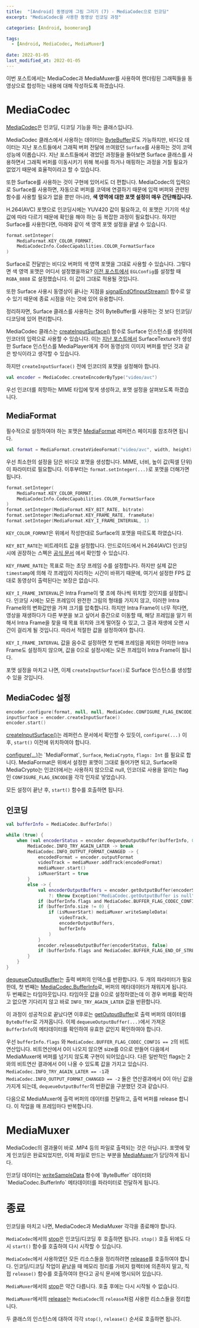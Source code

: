 ```yaml
---
title:  "[Android] 동영상에 그림 그리기 (7) - MediaCodec으로 인코딩"
excerpt: "MediaCodec을 사용한 동영상 인코딩 과정"

categories: [Android, boomerang]

tags:
  - [Android, MediaCodec, MediaMuxer]
 
date: 2022-01-05
last_modified_at: 2022-01-05
---
```


이번 포스트에서는 MediaCodec과 MediaMuxer를 사용하여 렌더링된 그래픽들을 동영상으로 합성하는 내용에 대해 작성하도록 하겠습니다.

# MediaCodec

[MediaCodec](https://developer.android.com/reference/android/media/MediaCodec)은 인코딩, 디코딩 기능을 하는 클래스입니다.

MediaCodec 클래스에서 사용하는 데이터는 [ByteBuffer](https://developer.android.com/reference/java/nio/ByteBuffer)로도 가능하지만, 비디오 데이터는 지난 포스트들에서 그래픽 버퍼 전달에 쓰여왔던 `Surface`를 사용하는 것이 코덱 성능에 이롭습니다. 지난 포스트들에서 겪었던 과정들을 돌아보면 Surface 클래스를 사용하면서 그래픽 버퍼를 이동시키기 위해 복사를 하거나 매핑하는 과정을 거칠 필요가 없었기 때문에 효율적이라고 할 수 있습니다.

또한 Surface를 사용하는 것이 구현에 있어서도 더 편합니다. MediaCodec의 입력으로 Surface를 사용하면, 자동으로 버퍼를 코덱에 연결하기 때문에 입력 버퍼와 관련된 함수를 사용할 필요가 없을 뿐만 아니라, **색 영역에 대한 포맷 설정이 매우 간단해집니다.**

H.264(AVC) 포맷으로 인코딩시에는 YUV420 값이 필요하고, 이 포맷은 기기의 색상값에 따라 다르기 때문에 확인을 해야 하는 등 복잡한 과정이 필요합니다. 하지만 Surface를 사용한다면, 아래와 같이 색 영역 포맷 설정을 끝낼 수 있습니다.

```kotlin
format.setInteger(
    MediaFormat.KEY_COLOR_FORMAT,
    MediaCodecInfo.CodecCapabilities.COLOR_FormatSurface
)
```

Surface로 전달받는 비디오 버퍼의 색 영역 포맷을 그대로 사용할 수 있습니다. 그렇다면 색 영역 포맷은 어디서 설정했을까요? [이전 포스트에서](https://crewdaniel.github.io/posts/video_memo_3/#eglconfig) `EGLConfig`를 설정할 때 `RGBA_8888` 로 설정했습니다. 이 값이 그대로 적용될 것입니다.

또한 Surface 사용시 동영상이 끝나는 지점을 [signalEndOfInputStream()](https://developer.android.com/reference/android/media/MediaCodec#signalEndOfInputStream()) 함수로 알 수 있기 때문에 종료 시점을 아는 것에 있어 유용합니다.

정리하자면, Surface 클래스를 사용하는 것이 ByteBuffer를 사용하는 것 보다 인코딩/디코딩에 있어 편리합니다.

MediaCodec 클래스는 [createInputSurface()](https://developer.android.com/reference/android/media/MediaCodec#createInputSurface()) 함수로 Surface 인스턴스를 생성하여 인코더의 입력으로 사용할 수 있습니다. 이는 [지난 포스트에서](https://crewdaniel.github.io/posts/video_memo_2/) SurfaceTexture가 생성한 Surface 인스턴스를 MediaPlayer에게 주어 동영상의 이미지 버퍼를 받던 것과 같은 방식이라고 생각할 수 있습니다.

하지만 `createInputSurface()` 전에 인코더의 포맷을 설정해야 합니다.

```kotlin
val encoder = MediaCodec.createEncoderByType("video/avc")
```

우선 인코더를 희망하는 MIME 타입에 맞게 생성하고, 포맷 설정을 살펴보도록 하겠습니다.

## MediaFormat

필수적으로 설정하여야 하는 포맷은 [MediaFormat](https://developer.android.com/reference/android/media/MediaFormat) 레퍼런스 페이지를 참조하면 됩니다.

```kotlin
val format = MediaFormat.createVideoFormat("video/avc", width, height)
```

우선 최소한의 설정을 담은 비디오 포맷을 생성합니다. MIME, 너비, 높이 값(픽셀 단위)이 파라미터로 필요합니다. 이후부터는 `format.setInteger(...)`로 포맷을 더해가면 됩니다.

```kotlin
format.setInteger(
    MediaFormat.KEY_COLOR_FORMAT,
    MediaCodecInfo.CodecCapabilities.COLOR_FormatSurface
)
format.setInteger(MediaFormat.KEY_BIT_RATE, bitrate)
format.setInteger(MediaFormat.KEY_FRAME_RATE, frameRate)
format.setInteger(MediaFormat.KEY_I_FRAME_INTERVAL, 1)
```

`KEY_COLOR_FORMAT`은 위에서 작성한대로 Surface의 포맷을 따르도록 하였습니다.

`KEY_BIT_RATE`는 비트레이트 값을 설정합니다. 안드로이드에서 H.264(AVC) 인코딩 시에 권장하는 스펙은 [공식 문서](https://developer.android.com/guide/topics/media/media-formats?hl=ko#video-encoding) 에서 확인할 수 있습니다.

`KEY_FRAME_RATE`는 목표로 하는 초당 프레임 수를 설정합니다. 하지만 실제 값은 `timestamp`에 의해 각 프레임이 자리하는 시간이 바뀌기 때문에, 여기서 설정한 FPS 값대로 동영상이 출력된다는 보장은 없습니다.

`KEY_I_FRAME_INTERVAL`은 Intra Frame이 몇 초에 하나씩 위치할 것인지를 설정합니다. 인코딩 시에는 모든 프레임이 완전한 그림의 형태를 가지지 않고, 이러한 Intra Frame와의 변화값만을 가져 크기를 압축합니다. 하지만 Intra Frame이 너무 적다면, 영상을 재생하다가 다른 부분을 보고 싶어서 중간으로 이동할 때, 해당 프레임을 알기 위해서 Intra Frame을 찾을 때 목표 위치와 크게 떨어질 수 있고, 그 결과 재생에 오랜 시간이 걸리게 될 것입니다. 따라서 적절한 값을 설정하여야 합니다.

`KEY_I_FRAME_INTERVAL` 값을 음수로 설정하면 첫 번째 프레임을 제외한 어떠한 Intra Frame도 설정하지 않으며, 값을 0으로 설정시에는 모든 프레임이 Intra Frame이 됩니다.

포맷 설정을 마치고 나면, 이제 `createInputSurface()`로 Surface 인스턴스를 생성할 수 있을 것입니다.

## MediaCodec 설정

```kotlin
encoder.configure(format, null, null, MediaCodec.CONFIGURE_FLAG_ENCODE)
inputSurface = encoder.createInputSurface()
encoder.start()
```

[createInputSurface()](https://developer.android.com/reference/android/media/MediaCodec#createInputSurface())는 레퍼런스 문서에서 확인할 수 있듯이, `configure(...)` 이후, `start()` 이전에 위치하여야 합니다.

[configure(...)](https://developer.android.com/reference/android/media/MediaCodec#configure(android.media.MediaFormat,%20android.view.Surface,%20android.media.MediaCrypto,%20int))는 `MediaFormat`, `Surface`, `MediaCrypto`, `flags: Int` 를 필요로 합니다. MediaFormat은 위에서 설정한 포맷이 그대로 들어가면 되고, Surface와 MediaCrypto는 인코더에서는 사용하지 않으므로 null, 인코더로 사용을 알리는 flag인 `CONFIGURE_FLAG_ENCODE`을 각각 인자로 넣었습니다.

모든 설정이 끝난 후, `start()` 함수를 호출하면 됩니다.

## 인코딩

```kotlin
val bufferInfo = MediaCodec.BufferInfo()

while (true) {
    when (val encoderStatus = encoder.dequeueOutputBuffer(bufferInfo, 0)) {
        MediaCodec.INFO_TRY_AGAIN_LATER -> break
        MediaCodec.INFO_OUTPUT_FORMAT_CHANGED -> {
            encodedFormat = encoder.outputFormat
            videoTrack = mediaMuxer.addTrack(encodedFormat)
            mediaMuxer.start()
            isMuxerStart = true
        }
        else -> {
            val encoderOutputBuffers = encoder.getOutputBuffer(encoderStatus)
                ?: throw Exception("MediaCodec.getOutputBuffer is null")
            if (bufferInfo.flags and MediaCodec.BUFFER_FLAG_CODEC_CONFIG != 0) bufferInfo.size = 0
            if (bufferInfo.size != 0) {
                if (isMuxerStart) mediaMuxer.writeSampleData(
                    videoTrack,
                    encoderOutputBuffers,
                    bufferInfo
                )
            }
            encoder.releaseOutputBuffer(encoderStatus, false)
            if (bufferInfo.flags and MediaCodec.BUFFER_FLAG_END_OF_STREAM != 0) break
        }
    }
}
```

[dequeueOutputBuffer](https://developer.android.com/reference/android/media/MediaCodec#dequeueOutputBuffer(android.media.MediaCodec.BufferInfo,%20long))는 출력 버퍼의 인덱스를 반환합니다. 두 개의 파라미터가 필요한데, 첫 번째는 [MediaCodec.BufferInfo](https://developer.android.com/reference/android/media/MediaCodec.BufferInfo)로, 버퍼의 메타데이터가 채워지게 됩니다. 두 번째로는 타임아웃입니다. 타임아웃 값을 0으로 설정하였는데 이 경우 버퍼를 확인하고 없으면 기다리지 않고 바로 `INFO_TRY_AGAIN_LATER` 값을 반환합니다.

이 과정이 성공적으로 끝났다면 이후로는 [getOutputBuffer](https://developer.android.com/reference/android/media/MediaCodec#getOutputBuffer(int))로 출력 버퍼의 데이터를 `ByteBuffer`로 가져옵니다. 이제 `dequeueOutputBuffer(...)`에서 가져온 `BufferInfo`의 메타데이터를 확인하여 유효한 값인지 확인하여야 합니다.

우선 `bufferInfo.flags` 와 `MediaCodec.BUFFER_FLAG_CODEC_CONFIG == 2`의 비트연산입니다. 비트연산에서 0이 나오지 않으면 size를 0으로 만들어 다음에서 MediaMuxer에 버퍼를 넘기지 않도록 구현이 되어있습니다. 다른 일반적인 flags는 2와의 비트연산 결과에서 0이 나올 수 있도록 값을 가지고 있습니다. `MediaCodec.INFO_TRY_AGAIN_LATER == -1`과 `MediaCodec.INFO_OUTPUT_FORMAT_CHANGED == -2` 둘은 연산결과에서 0이 아닌 값을 가지게 되는데, `dequeueOutputBuffer`의 반환값을 구분했던 것과 같습니다.

다음으로 MediaMuxer에 출력 버퍼의 데이터를 전달하고, 출력 버퍼를 release 합니다. 이 작업을 매 프레임마다 반복합니다.

# MediaMuxer

MediaCodec의 결과물이 바로 .MP4 등의 파일로 출력되는 것은 아닙니다. 포맷에 맞게 인코딩은 완료되었지만, 이제 파일로 만드는 부분을 [MediaMuxer](https://developer.android.com/reference/android/media/MediaMuxer)가 담당하게 됩니다.

인코딩 데이터는 [writeSampleData](https://developer.android.com/reference/android/media/MediaMuxer#writeSampleData(int,%20java.nio.ByteBuffer,%20android.media.MediaCodec.BufferInfo)) 함수에 `ByteBuffer` 데이터와 `MediaCodec.BufferInfo` 메타데이터를 파라미터로 전달하게 됩니다.

# 종료

인코딩을 마치고 나면, MediaCodec과 MediaMuxer 각각을 종료해야 합니다.

`MediaCodec`에서의 [stop](https://developer.android.com/reference/android/media/MediaCodec#stop())은 인코딩/디코딩 후 호출하면 됩니다. `stop()` 호출 뒤에도 다시 `start()` 함수를 호출하여 다시 시작할 수 있습니다.

`MediaCodec`에서 사용하였던 모든 리소스들을 정리하려면 [release](https://developer.android.com/reference/android/media/MediaCodec#release())를 호출하여야 합니다. 인코딩/디코딩 작업이 끝났을 때 메모리 정리를 가비지 컬렉터에 의존하지 말고, 직접 `release()` 함수를 호출하여야 한다고 공식 문서에 명시되어 있습니다.

`MediaMuxer`에서의 [stop](https://developer.android.com/reference/android/media/MediaMuxer#stop())은 약간 다릅니다. 호출 후에는 다시 시작될 수 없습니다.

`MediaMuxer`에서의 [release](https://developer.android.com/reference/android/media/MediaMuxer#release())는 `MediaCodec`의 `release`처럼 사용한 리소스들을 정리합니다.

두 클래스의 인스턴스에 대하여 각각 `stop()`, `release()` 순서로 호출하면 됩니다.